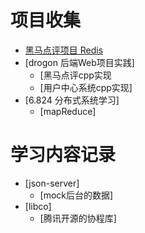 # 项目收集

* [黑马点评项目 Redis](./hmdp/README.md)
* [drogon 后端Web项目实践]
    * [黑马点评cpp实现
    * [用户中心系统cpp实现]
* [6.824 分布式系统学习]
    * [mapReduce]


# 学习内容记录

* [json-server]
    * [mock后台的数据]
* [libco]
    * [腾讯开源的协程库]